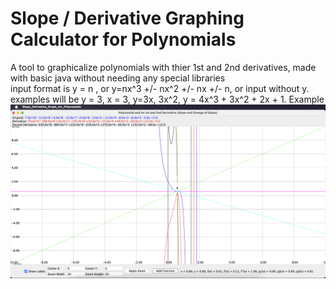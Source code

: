 # Slope / Derivative Graphing Calculator for Polynomials
A tool to graphicalize polynomials with thier 1st and 2nd derivatives, made with basic java without needing any special libraries <br/>
input format is y = n , or y=nx^3 +/- nx^2 +/- nx +/- n, or input without y. <br/>
examples will be y = 3, x = 3, y=3x, 3x^2, y = 4x^3 + 3x^2 + 2x + 1.
Example <br/>
![Example](/Slope:Derivative.png) <br/>
